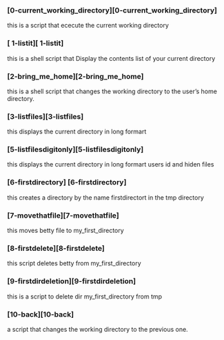 ### [0-current_working_directory][0-current_working_directory]
this is a script that ececute the current working directory

### [ 1-listit][ 1-listit]
this is a shell script that Display the contents list of your current directory

### [2-bring_me_home][2-bring_me_home]
this is a shell script that  changes the working directory to the user’s home directory.

### [3-listfiles][3-listfiles]
this displays the current directory in long formart

### [5-listfilesdigitonly][5-listfilesdigitonly]
this displays the current directory in long formart users id and  hiden files

### [6-firstdirectory] [6-firstdirectory]
this creates a directory   by the name firstdirectort in the tmp directory

### [7-movethatfile][7-movethatfile]
this moves betty file to my_first_directory

### [8-firstdelete][8-firstdelete]
this script deletes betty from my_first_directory

### [9-firstdirdeletion][9-firstdirdeletion]
this is a script to delete dir my_first_directory from tmp

### [10-back][10-back]
 a script that changes the working directory to the previous one.

